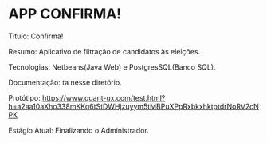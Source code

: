 # APP CONFIRMA!
Titulo: Confirma!

Resumo: Aplicativo de filtração de candidatos às eleições.

Tecnologias: Netbeans(Java Web) e PostgresSQL(Banco SQL).

Documentação: ta nesse diretório.

Protótipo: https://www.quant-ux.com/test.html?h=a2aa10aXho338mKKq6tStDWHjzuyym5tMBPuXPpRxbkxhktptdrNoRV2cNPK

Estágio Atual: Finalizando o Administrador.

